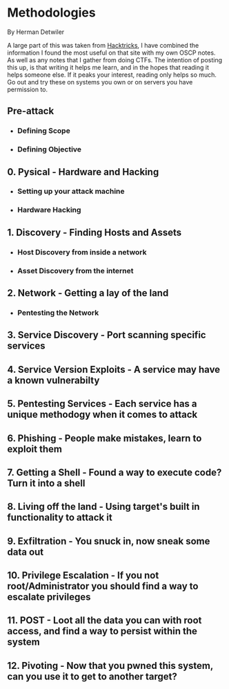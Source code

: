 # Methodologies
By Herman Detwiler

A large part of this was taken from [Hacktricks](https://book.hacktricks.xyz/welcome/readme), I have combined the information I found the most useful on that site with my own OSCP notes. As well as any notes that I gather from doing CTFs. The intention of posting this up, is that writing it helps me learn, and in the hopes that reading it helps someone else. If it peaks your interest, reading only helps so much. Go out and try these on systems you own or on servers you have permission to.

## Pre-attack

+ ### Defining Scope

+ ### Defining Objective

## 0. Pysical - Hardware and Hacking
	
+ ### Setting up your attack machine

+ ### Hardware Hacking

## 1. Discovery - Finding Hosts and Assets
	
+ ### Host Discovery from inside a network

+ ### Asset Discovery from the internet

## 2. Network - Getting a lay of the land

+ ### Pentesting the Network

## 3. Service Discovery - Port scanning specific services



## 4. Service Version Exploits - A service may have a known vulnerabilty

## 5. Pentesting Services - Each service has a unique methodogy when it comes to attack

## 6. Phishing - People make mistakes, learn to exploit them

## 7. Getting a Shell - Found a way to execute code? Turn it into a shell

## 8. Living off the land - Using target's built in functionality to attack it

## 9. Exfiltration - You snuck in, now sneak some data out

## 10. Privilege Escalation - If you not root/Administrator you should find a way to escalate privileges

## 11. POST - Loot all the data you can with root access, and find a way to persist within the system

## 12. Pivoting - Now that you pwned this system, can you use it to get to another target?
